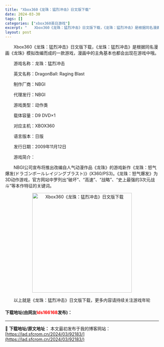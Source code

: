 ```yaml
---
title: "Xbox360《龙珠：猛烈冲击》日文版下载"
date: 2024-03-30
tags: []
categories: ["xbox360英日游戏"]
excerpt: "　　Xbox360《龙珠：猛烈冲击》日文版下载，《龙珠：猛烈冲击》是根据同名漫画《龙珠》模拟改编而成的一款游戏，漫画中的主角基本也都会出现在游戏中哦。 　　游戏名称：龙珠：猛烈冲击 　　英文名称：DragonBall: Raging Blast 　　制作厂商：NBGI 　　代理发行：NBGI 　　游&hellip;"
layout: post
---
```


 <p>　　Xbox360《龙珠：猛烈冲击》日文版下载，《龙珠：猛烈冲击》是根据同名漫画《龙珠》模拟改编而成的一款游戏，漫画中的主角基本也都会出现在游戏中哦。</p> <p>　　游戏名称：龙珠：猛烈冲击</p> <p>　　英文名称：DragonBall: Raging Blast</p> <p>　　制作厂商：NBGI</p> <p>　　代理发行：NBGI</p> <p>　　游戏类型：动作类</p> <p>　　载体容量：D9 DVD&times;1</p> <p>　　对应主机：XBOX360</p> <p>　　语言版本：日版</p> <p>　　发行日期：2009年11月12日</p> <p>　　游戏简介：</p> <p>　　NBGI公司宣布将推出改编自人气动漫作品《龙珠》的游戏新作《龙珠：怒气爆发(ドラゴンボールレイジングブラスト)》(X360/PS3)。《龙珠：怒气爆发》为3D动作游戏，官方网站中罗列出&ldquo;破坏&rdquo;、&ldquo;高速&rdquo;、&ldquo;战略&rdquo;、&ldquo;史上最强的3次元战斗&rdquo;等本作特征的关键词。</p> <p align="center"><img align="" border="0" src="https://lad.sfcrom.cn/wp-content/uploads/2024/03/20240330_6607d3be7bcba.jpg" width="326" alt="Xbox360《龙珠：猛烈冲击》日文版下载" /></p> <p>　　以上就是《龙珠：猛烈冲击》日文版下载，更多内容请持续关注游戏年轮</p> <p><h4>下载地址(由网友<font color="red">lds166168</font>发布)：</h4></p> 

---
📖 **下载地址/原文地址：** 本文最初发布于我的博客网站：[https://lad.sfcrom.cn/2024/03/92183/](https://lad.sfcrom.cn/2024/03/92183/)
